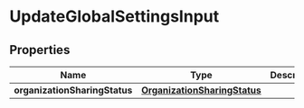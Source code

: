 

# UpdateGlobalSettingsInput


## Properties

| Name | Type | Description | Notes |
|------------ | ------------- | ------------- | -------------|
|**organizationSharingStatus** | [**OrganizationSharingStatus**](OrganizationSharingStatus.md) |  |  [optional] |



